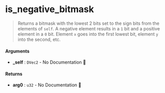 # is\_negative\_bitmask

>  Returns a bitmask with the lowest 2 bits set to the sign bits from the elements of `self`.
>  A negative element results in a `1` bit and a positive element in a `0` bit.  Element `x` goes
>  into the first lowest bit, element `y` into the second, etc.

#### Arguments

- **\_self** : `DVec2` \- No Documentation 🚧

#### Returns

- **arg0** : `u32` \- No Documentation 🚧